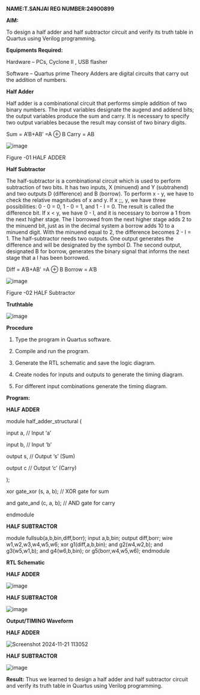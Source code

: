 **NAME:T.SANJAI
REG NUMBER:24900899**

**AIM:**

To design a half adder and half subtractor circuit and verify its truth table in Quartus using Verilog programming.

**Equipments Required:**

Hardware – PCs, Cyclone II , USB flasher 

Software – Quartus prime Theory Adders are digital circuits that carry out the addition of numbers.

**Half Adder**

Half adder is a combinational circuit that performs simple addition of two binary numbers. The input variables designate the augend and addend bits; the output variables produce the sum and carry. It is necessary to specify two output variables because the result may consist of two binary digits.

Sum = A’B+AB’ =A ⊕ B Carry = AB

![image](https://github.com/naavaneetha/HALF_ADDER_SUBTRACTOR/assets/154305477/bd4a0b2c-cdbc-4184-ab08-81578f121e1f)

Figure -01 HALF ADDER

**Half Subtractor**

The half-subtractor is a combinational circuit which is used to perform subtraction of two bits. It has two inputs, X (minuend) and Y (subtrahend) and two outputs D (difference) and B (borrow). To perform x - y, we have to check the relative magnitudes of x and y. If x ;;, y, we have three possibilities: 0 - 0 = 0, 1 - 0 = 1, and 1 - I = 0. The result is called the difference bit. If x < y, we have 0 - I, and it is necessary to borrow a 1 from the next higher stage. The I borrowed from the next higher stage adds 2 to the minuend bit, just as in the decimal system a borrow adds 10 to a minuend digit. With the minuend equal to 2, the difference becomes 2 - I = 1. The half-subtractor needs two outputs. One output generates the difference and will be designated by the symbol D. The second output, designated B for borrow, generates the binary signal that informs the next stage that a I has been borrowed. 

Diff = A’B+AB’ =A ⊕ B
Borrow = A’B

 ![image](https://github.com/naavaneetha/HALF_ADDER_SUBTRACTOR/assets/154305477/d76b099c-513f-4e7c-843a-e2fd028a531a)

Figure -02 HALF Subtractor

**Truthtable**

![image](https://github.com/user-attachments/assets/18d04ce4-3910-42f9-9d49-d2660d3b56e0)

**Procedure**

1.	Type the program in Quartus software.

2.	Compile and run the program.

3.	Generate the RTL schematic and save the logic diagram.

4.	Create nodes for inputs and outputs to generate the timing diagram.

5.	For different input combinations generate the timing diagram.


**Program:**

**HALF ADDER**

module half_adder_structural (

  input a,    // Input ‘a’

  input b,    // Input ‘b’

  output s,   // Output ‘s’ (Sum)

  output c    // Output ‘c’ (Carry)

);

xor gate_xor (s, a, b);  // XOR gate for sum

 and gate_and (c, a, b);  // AND gate for carry

endmodule

**HALF SUBTRACTOR**

module fullsub(a,b,bin,diff,borr);
input a,b,bin;
output diff,borr;
wire w1,w2,w3,w4,w5,w6;
xor g1(diff,a,b,bin);
and g2(w4,w2,b);
and g3(w5,w1,b);
and g4(w6,b,bin);
or g5(borr,w4,w5,w6);
endmodule




**RTL Schematic**

**HALF ADDER**

![image](https://github.com/user-attachments/assets/6b5a7a81-5d04-4421-9862-0c671c22d06a)

**HALF SUBTRACTOR**

![image](https://github.com/user-attachments/assets/a6ca9520-19cd-44e9-a874-6fc1f9479364)


**Output/TIMING Waveform**


**HALF ADDER**

![Screenshot 2024-11-21 113052](https://github.com/user-attachments/assets/9ad0ff90-08a0-4e35-96ad-5af6297e8439)

**HALF SUBTRACTOR**

![image](https://github.com/user-attachments/assets/c19040fa-ec6a-4140-ae60-9eaff846831d)



**Result:**
Thus we learned to design a half adder and half subtractor circuit and verify its truth table in Quartus using Verilog programming.


